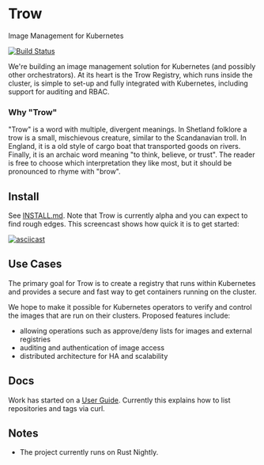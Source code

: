 # Trow
Image Management for Kubernetes

[![Build Status](https://travis-ci.org/ContainerSolutions/trow.svg?branch=master)](https://travis-ci.org/ContainerSolutions/trow)

We're building an image management solution for Kubernetes (and possibly other orchestrators).
At its heart is the Trow Registry, which runs inside the cluster, is simple to set-up and fully
integrated with Kubernetes, including support for auditing and RBAC.

### Why "Trow"

"Trow" is a word with multiple, divergent meanings. In Shetland folklore a trow
is a small, mischievous creature, similar to the Scandanavian troll. In England,
it is a old style of cargo boat that transported goods on rivers. Finally, it is
an archaic word meaning "to think, believe, or trust". The reader is free to
choose which interpretation they like most, but it should be pronounced to rhyme
with "brow".
 
## Install

See [INSTALL.md](./INSTALL.md). Note that Trow is currently alpha and you can expect to find rough edges.
This screencast shows how quick it is to get started:

[![asciicast](https://asciinema.org/a/48HK88yR4rJw0QuHt2VdkuVZn.svg)](https://asciinema.org/a/48HK88yR4rJw0QuHt2VdkuVZn)

## Use Cases

The primary goal for Trow is to create a registry that runs within Kubernetes
and provides a secure and fast way to get containers running on the cluster.

We hope to make it possible for Kubernetes operators to verify and control the
images that are run on their clusters. Proposed features include:

 - allowing operations such as approve/deny lists for images and external registries
 - auditing and authentication of image access 
 - distributed architecture for HA and scalability
 
## Docs

Work has started on a [User Guide](docs/USER_GUIDE.md). Currently this explains
how to list repositories and tags via curl.

## Notes

- The project currently runs on Rust Nightly.
